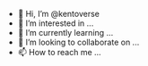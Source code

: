- 👋 Hi, I’m @kentoverse
- 👀 I’m interested in ...
- 🌱 I’m currently learning ...
- 💞️ I’m looking to collaborate on ...
- 📫 How to reach me ...

<!---
kentoverse/kentoverse is a ✨ special ✨ repository because its `README.md` (this file) appears on your GitHub profile.
You can click the Preview link to take a look at your changes.
--->
